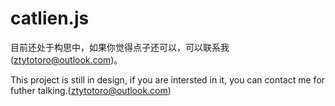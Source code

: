 # catlien.js

目前还处于构思中，如果你觉得点子还可以，可以联系我(ztytotoro@outlook.com)。

This project is still in design, if you are intersted in it, you can contact me for futher talking.(ztytotoro@outlook.com)